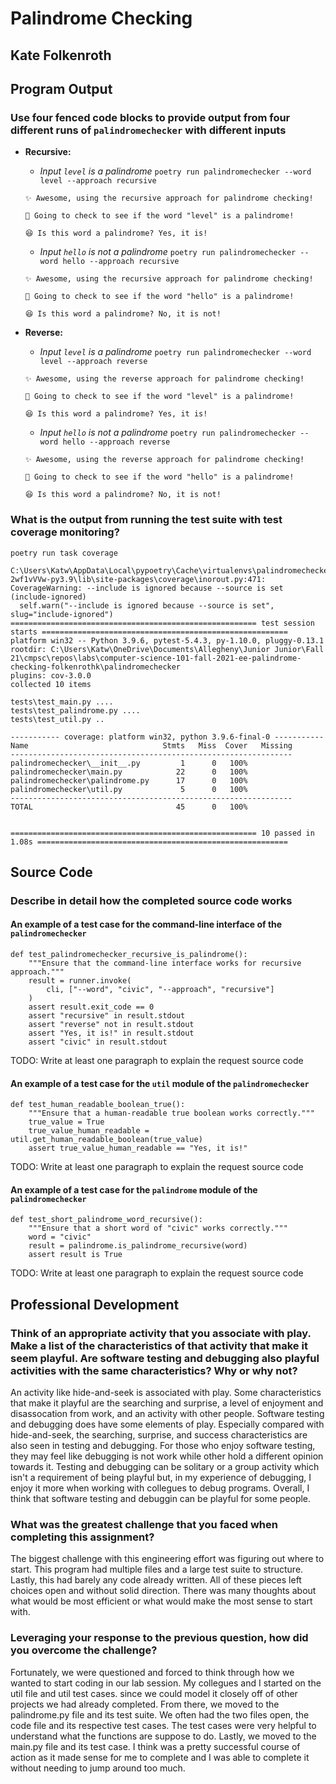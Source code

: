 # Palindrome Checking

## Kate Folkenroth

## Program Output

### Use four fenced code blocks to provide output from four different runs of `palindromechecker` with different inputs

- **Recursive:**
  - *Input `level` is a palindrome*
  `poetry run palindromechecker --word level --approach recursive`
  
  ```
  ✨ Awesome, using the recursive approach for palindrome checking!

  🔖 Going to check to see if the word "level" is a palindrome!

  😆 Is this word a palindrome? Yes, it is!
  ```

  - *Input `hello` is not a palindrome*
  `poetry run palindromechecker --word hello --approach recursive`

  ```
  ✨ Awesome, using the recursive approach for palindrome checking!

  🔖 Going to check to see if the word "hello" is a palindrome!

  😆 Is this word a palindrome? No, it is not!
  ```

- **Reverse:**
  - *Input `level` is a palindrome*
  `poetry run palindromechecker --word level --approach reverse`

  ```
  ✨ Awesome, using the reverse approach for palindrome checking!

  🔖 Going to check to see if the word "level" is a palindrome!

  😆 Is this word a palindrome? Yes, it is!
  ```

  - *Input `hello` is not a palindrome*
  `poetry run palindromechecker --word hello --approach reverse`

  ```
  ✨ Awesome, using the reverse approach for palindrome checking!

  🔖 Going to check to see if the word "hello" is a palindrome!

  😆 Is this word a palindrome? No, it is not!
  ```

### What is the output from running the test suite with test coverage monitoring?

`poetry run task coverage`

```
C:\Users\Katw\AppData\Local\pypoetry\Cache\virtualenvs\palindromechecker-2wf1vVVw-py3.9\lib\site-packages\coverage\inorout.py:471: CoverageWarning: --include is ignored because --source is set (include-ignored)
  self.warn("--include is ignored because --source is set", slug="include-ignored")
======================================================= test session starts =======================================================
platform win32 -- Python 3.9.6, pytest-5.4.3, py-1.10.0, pluggy-0.13.1
rootdir: C:\Users\Katw\OneDrive\Documents\Allegheny\Junior Junior\Fall 21\cmpsc\repos\labs\computer-science-101-fall-2021-ee-palindrome-checking-folkenrothk\palindromechecker
plugins: cov-3.0.0
collected 10 items

tests\test_main.py ....
tests\test_palindrome.py ....
tests\test_util.py ..

----------- coverage: platform win32, python 3.9.6-final-0 -----------
Name                              Stmts   Miss  Cover   Missing
---------------------------------------------------------------
palindromechecker\__init__.py         1      0   100%
palindromechecker\main.py            22      0   100%
palindromechecker\palindrome.py      17      0   100%
palindromechecker\util.py             5      0   100%
---------------------------------------------------------------
TOTAL                                45      0   100%


======================================================= 10 passed in 1.08s ======================================================== 
```

## Source Code

### Describe in detail how the completed source code works

#### An example of a test case for the command-line interface of the `palindromechecker`

```
def test_palindromechecker_recursive_is_palindrome():
    """Ensure that the command-line interface works for recursive approach."""
    result = runner.invoke(
        cli, ["--word", "civic", "--approach", "recursive"]
    )
    assert result.exit_code == 0
    assert "recursive" in result.stdout
    assert "reverse" not in result.stdout
    assert "Yes, it is!" in result.stdout
    assert "civic" in result.stdout
```

TODO: Write at least one paragraph to explain the request source code

#### An example of a test case for the `util` module of the `palindromechecker`

```
def test_human_readable_boolean_true():
    """Ensure that a human-readable true boolean works correctly."""
    true_value = True
    true_value_human_readable = util.get_human_readable_boolean(true_value)
    assert true_value_human_readable == "Yes, it is!"
```
TODO: Write at least one paragraph to explain the request source code

#### An example of a test case for the `palindrome` module of the `palindromechecker`

```
def test_short_palindrome_word_recursive():
    """Ensure that a short word of "civic" works correctly."""
    word = "civic"
    result = palindrome.is_palindrome_recursive(word)
    assert result is True
```
TODO: Write at least one paragraph to explain the request source code

## Professional Development

### Think of an appropriate activity that you associate with play. Make a list of the characteristics of that activity that make it seem playful. Are software testing and debugging also playful activities with the same characteristics? Why or why not?

An activity like hide-and-seek is associated with play. Some characteristics that make it playful are the searching and surprise, a level of enjoyment and disassocation from work, and an activity with other people. Software testing and debugging does have some elements of play. Especially compared with hide-and-seek, the searching, surprise, and success characteristics are also seen in testing and debugging. For those who enjoy software testing, they may feel like debugging is not work while other hold a different opinion towards it. Testing and debugging can be solitary or a group activity which isn't a requirement of being playful but,  in my experience of debugging, I enjoy it more when working with collegues to debug programs. Overall, I think that software testing and debuggin can be playful for some people.

### What was the greatest challenge that you faced when completing this assignment?

The biggest challenge with this engineering effort was figuring out where to start. This program had multiple files and a large test suite to structure. Lastly, this had barely any code already written. All of these pieces left choices open and without solid direction. There was many thoughts about what would be most efficient or what would make the most sense to start with.

### Leveraging your response to the previous question, how did you overcome the challenge?

Fortunately, we were questioned and forced to think through how we wanted to start coding in our lab session. My collegues and I started on the util file and util test cases. since we could model it closely off of other projects we had already completed. From there, we moved to the palindrome.py file and its test suite. We often had the two files open, the code file and its respective test cases. The test cases were very helpful to understand what the functions are suppose to do. Lastly, we moved to the main.py file and its test case. I think was a pretty successful course of action as it made sense for me to complete and I was able to complete it without needing to jump around too much. 
